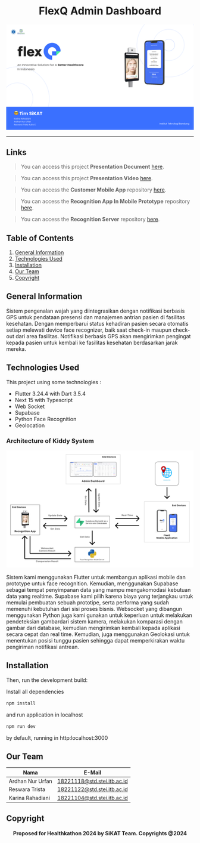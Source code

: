 <h1 align="center">
   FlexQ Admin Dashboard
</h1>

<p align="center">
  <img src="public/banner.png" width=600>
</p>

<hr>

## Links

> You can access this project **Presentation Document** [here]().

> You can access this project **Presentation Video** [here]().

> You can access the **Customer Mobile App** repository [here](https://github.com/SiKAT-Healthkathon/customer_flexQ).

> You can access the **Recognition App In Mobile Prototype** repository [here](https://github.com/SiKAT-Healthkathon/recognition_flexQ).

> You can access the **Recognition Server** repository [here](https://github.com/SiKAT-Healthkathon/recognition_server).

## Table of Contents

1. [General Information](#general-information)
2. [Technologies Used](#technologies-used)
3. [Installation](#installation)
4. [Our Team](#team)
5. [Copyright](#copyright)

<a name="general-information">

## General Information

Sistem pengenalan wajah yang diintegrasikan dengan notifikasi berbasis GPS untuk pendataan presensi dan manajemen antrian pasien di fasilitas kesehatan. Dengan memperbarui status kehadiran pasien secara otomatis setiap melewati device face recognizer, baik saat check-in maupun check-out dari area fasilitas. Notifikasi berbasis GPS akan mengirimkan pengingat kepada pasien untuk kembali ke fasilitas kesehatan berdasarkan jarak mereka.

<a name="technologies-used"></a>

## Technologies Used

This project using some technologies :

- Flutter 3.24.4 with Dart 3.5.4
- Next 15 with Typescript
- Web Socket
- Supabase
- Python Face Recognition
- Geolocation

### Architecture of Kiddy System

<p align="center">
  <img src="public/arsitektur.png" width=600>
</p>

Sistem kami menggunakan Flutter untuk membangun aplikasi mobile dan prototype untuk face recognition. Kemudian, menggunakan Supabase sebagai tempat penyimpanan data yang mampu mengakomodasi kebutuan data yang realtime. Supabase kami pilih karena biaya yang terjangkau untuk memulai pembuatan sebuah prototipe, serta performa yang sudah memenuhi kebutuhan dari sisi proses bisnis. Websocket yang dibangun menggunakan Python juga kami gunakan untuk keperluan untuk melakukan pendeteksian gambardari sistem kamera, melakukan komparasi dengan gambar dari database, kemudian mengirimkan kembali kepada aplikasi secara cepat dan real time. Kemudian, juga menggunakan Geolokasi untuk menentukan posisi tunggu pasien sehingga dapat memperkirakan waktu pengiriman notifikasi antrean.

<a name="installation">

## Installation

Then, run the development build:

Install all dependencies

```bash
npm install
```

and run application in localhost

```bash
npm run dev
```

by default, running in http:localhost:3000

<a name="team">

## Our Team

| Nama             | E-Mail                      |
| ---------------- | --------------------------- |
| Ardhan Nur Urfan | 18221118@std.stei.itb.ac.id |
| Reswara Trista   | 18221122@std.stei.itb.ac.id |
| Karina Rahadiani | 18221104@std.stei.itb.ac.id |

<a name="copyright"></a>

## Copyright

<h4 align="center">
  Proposed for Healthkathon 2024 by SiKAT Team. Copyrights @2024
</h4>

</hr>
